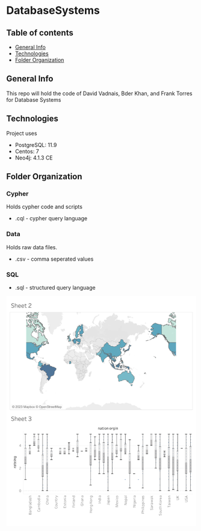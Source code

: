# DatabaseSystems

## Table of contents
* [General Info](#general-info)
* [Technologies](#technologies)
* [Folder Organization](#folder-organization)

## General Info
This repo will hold the code of David Vadnais, Bder Khan, and Frank Torres for Database Systems 

## Technologies
Project uses
* PostgreSQL: 11.9
* Centos: 7
* Neo4j: 4.1.3 CE

## Folder Organization 
### Cypher
Holds cypher code and scripts
* .cql - cypher query language 

### Data
Holds raw data files.  
* .csv - comma seperated values

### SQL
* .sql - structured query language 


![Tableau](https://github.com/DavidVadnais/DatabaseSystems/blob/main/Tableau/Dashboard%202.png?raw=true)
